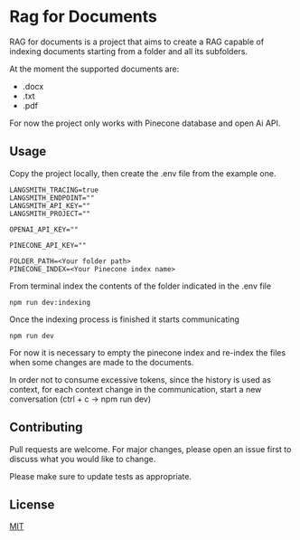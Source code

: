 # Rag for Documents

RAG for documents is a project that aims to create a RAG capable of indexing documents starting from a folder and all its subfolders.

At the moment the supported documents are:
- .docx
- .txt
- .pdf

For now the project only works with Pinecone database and open Ai API.


## Usage

Copy the project locally, then create the .env file from the example one.

```
LANGSMITH_TRACING=true
LANGSMITH_ENDPOINT=""
LANGSMITH_API_KEY=""
LANGSMITH_PROJECT=""

OPENAI_API_KEY=""

PINECONE_API_KEY=""

FOLDER_PATH=<Your folder path>
PINECONE_INDEX=<Your Pinecone index name>
```

From terminal index the contents of the folder indicated in the .env file

```
npm run dev:indexing
```

Once the indexing process is finished it starts communicating

```
npm run dev
```

For now it is necessary to empty the pinecone index and re-index the files when some changes are made to the documents.

In order not to consume excessive tokens, since the history is used as context, for each context change in the communication, start a new conversation (ctrl + c -> npm run dev)

## Contributing

Pull requests are welcome. For major changes, please open an issue first
to discuss what you would like to change.

Please make sure to update tests as appropriate.

## License

[MIT](https://choosealicense.com/licenses/mit/)
